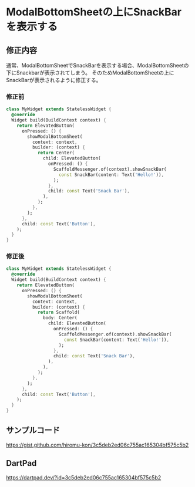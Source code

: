 # ModalBottomSheetの上にSnackBarを表示する

## 修正内容
通常、ModalBottomSheetでSnackBarを表示する場合、ModalBottomSheetの下にSnackbarが表示されてしまう。
そのためModalBottomSheetの上にSnackBarが表示されるように修正する。

### 修正前
```dart
class MyWidget extends StatelessWidget {
  @override
  Widget build(BuildContext context) {
    return ElevatedButton(
      onPressed: () {
        showModalBottomSheet(
          context: context,
          builder: (context) {
            return Center(
              child: ElevatedButton(
                onPressed: () {
                  ScaffoldMessenger.of(context).showSnackBar(
                    const SnackBar(content: Text('Hello!')),
                  );
                },
                child: const Text('Snack Bar'),
              ),
            );
          },
        );
      },
      child: const Text('Button'),
    );
  }
}
```


### 修正後
```dart
class MyWidget extends StatelessWidget {
  @override
  Widget build(BuildContext context) {
    return ElevatedButton(
      onPressed: () {
        showModalBottomSheet(
          context: context,
          builder: (context) {
            return Scaffold(
              body: Center(
                child: ElevatedButton(
                  onPressed: () {
                    ScaffoldMessenger.of(context).showSnackBar(
                      const SnackBar(content: Text('Hello!')),
                    );
                  },
                  child: const Text('Snack Bar'),
                ),
              ),
            );
          },
        );
      },
      child: const Text('Button'),
    );
  }
}
```

## サンプルコード
https://gist.github.com/hiromu-kon/3c5deb2ed06c755ac165304bf575c5b2


## DartPad
https://dartpad.dev/?id=3c5deb2ed06c755ac165304bf575c5b2
